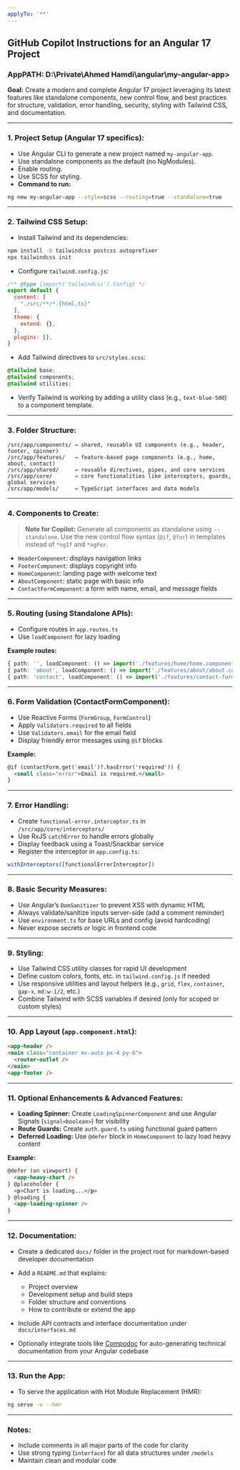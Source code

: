 ```yaml
---
applyTo: '**'
---
```



## GitHub Copilot Instructions for an Angular 17 Project

### AppPATH: D:\Private\Ahmed Hamdi\angular\my-angular-app>

**Goal:** Create a modern and complete Angular 17 project leveraging its latest features like standalone components, new control flow, and best practices for structure, validation, error handling, security, styling with Tailwind CSS, and documentation.

---

### 1. Project Setup (Angular 17 specifics):

* Use Angular CLI to generate a new project named `my-angular-app`.
* Use standalone components as the default (no NgModules).
* Enable routing.
* Use SCSS for styling.
* **Command to run:**

```bash
ng new my-angular-app --style=scss --routing=true --standalone=true
```

---

### 2. Tailwind CSS Setup:

* Install Tailwind and its dependencies:

```bash
npm install -D tailwindcss postcss autoprefixer
npx tailwindcss init
```

* Configure `tailwind.config.js`:

```js
/** @type {import('tailwindcss').Config} */
export default {
  content: [
    "./src/**/*.{html,ts}"
  ],
  theme: {
    extend: {},
  },
  plugins: [],
}
```

* Add Tailwind directives to `src/styles.scss`:

```scss
@tailwind base;
@tailwind components;
@tailwind utilities;
```

* Verify Tailwind is working by adding a utility class (e.g., `text-blue-500`) to a component template.

---

### 3. Folder Structure:

```
/src/app/components/ → shared, reusable UI components (e.g., header, footer, spinner)
/src/app/features/   → feature-based page components (e.g., home, about, contact)
/src/app/shared/     → reusable directives, pipes, and core services
/src/app/core/       → core functionalities like interceptors, guards, global services
/src/app/models/     → TypeScript interfaces and data models
```

---

### 4. Components to Create:

> **Note for Copilot:** Generate all components as standalone using `--standalone`. Use the new control flow syntax (`@if`, `@for`) in templates instead of `*ngIf` and `*ngFor`.

* `HeaderComponent`: displays navigation links
* `FooterComponent`: displays copyright info
* `HomeComponent`: landing page with welcome text
* `AboutComponent`: static page with basic info
* `ContactFormComponent`: a form with name, email, and message fields

---

### 5. Routing (using Standalone APIs):

* Configure routes in `app.routes.ts`
* Use `loadComponent` for lazy loading

**Example routes:**

```ts
{ path: '', loadComponent: () => import('./features/home/home.component').then(c => c.HomeComponent) }
{ path: 'about', loadComponent: () => import('./features/about/about.component').then(c => c.AboutComponent) }
{ path: 'contact', loadComponent: () => import('./features/contact-form/contact-form.component').then(c => c.ContactFormComponent) }
```

---

### 6. Form Validation (ContactFormComponent):

* Use Reactive Forms (`FormGroup`, `FormControl`)
* Apply `Validators.required` to all fields
* Use `Validators.email` for the email field
* Display friendly error messages using `@if` blocks

**Example:**

```html
@if (contactForm.get('email')?.hasError('required')) {
  <small class="error">Email is required.</small>
}
```

---

### 7. Error Handling:

* Create `functional-error.interceptor.ts` in `/src/app/core/interceptors/`
* Use RxJS `catchError` to handle errors globally
* Display feedback using a Toast/Snackbar service
* Register the interceptor in `app.config.ts`:

```ts
withInterceptors([functionalErrorInterceptor])
```

---

### 8. Basic Security Measures:

* Use Angular’s `DomSanitizer` to prevent XSS with dynamic HTML
* Always validate/sanitize inputs server-side (add a comment reminder)
* Use `environment.ts` for base URLs and config (avoid hardcoding)
* Never expose secrets or logic in frontend code

---

### 9. Styling:

* Use Tailwind CSS utility classes for rapid UI development
* Define custom colors, fonts, etc. in `tailwind.config.js` if needed
* Use responsive utilities and layout helpers (e.g., `grid`, `flex`, `container`, `gap-x`, `md:w-1/2`, etc.)
* Combine Tailwind with SCSS variables if desired (only for scoped or custom styles)

---

### 10. App Layout (`app.component.html`):

```html
<app-header />
<main class="container mx-auto px-4 py-6">
  <router-outlet />
</main>
<app-footer />
```

---

### 11. Optional Enhancements & Advanced Features:

* **Loading Spinner:** Create `LoadingSpinnerComponent` and use Angular Signals (`signal<boolean>`) for visibility
* **Route Guards:** Create `auth.guard.ts` using functional guard pattern
* **Deferred Loading:** Use `@defer` block in `HomeComponent` to lazy load heavy content

**Example:**

```html
@defer (on viewport) {
  <app-heavy-chart />
} @placeholder {
  <p>Chart is loading...</p>
} @loading {
  <app-loading-spinner />
}
```

---

### 12. Documentation:

* Create a dedicated `docs/` folder in the project root for markdown-based developer documentation
* Add a `README.md` that explains:

  * Project overview
  * Development setup and build steps
  * Folder structure and conventions
  * How to contribute or extend the app
* Include API contracts and interface documentation under `docs/interfaces.md`
* Optionally integrate tools like [Compodoc](https://compodoc.app/) for auto-generating technical documentation from your Angular codebase

---

### 13. Run the App:

* To serve the application with Hot Module Replacement (HMR):

```bash
ng serve -o --hmr
```

---

### Notes:

* Include comments in all major parts of the code for clarity
* Use strong typing (`interface`) for all data structures under `/models`
* Maintain clean and modular code
